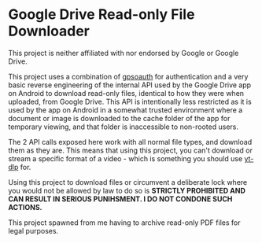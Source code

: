 # Google Drive Read-only File Downloader

This project is neither affiliated with nor endorsed by Google or Google Drive.

This project uses a combination of [gpsoauth](https://github.com/simon-weber/gpsoauth) for authentication and a very basic reverse engineering of the internal API used by the Google Drive app on Android to download read-only files, identical to how they were when uploaded, from Google Drive. This API is intentionally less restricted as it is used by the app on Android in a somewhat trusted environment where a document or image is downloaded to the cache folder of the app for temporary viewing, and that folder is inaccessible to non-rooted users.

The 2 API calls exposed here work with all normal file types, and download them as they are. This means that using this project, you can't download or stream a specific format of a video - which is something you should use [yt-dlp](https://github.com/yt-dlp/yt-dlp) for.

Using this project to download files or circumvent a deliberate lock where you would not be allowed by law to do so is **STRICTLY PROHIBITED AND CAN RESULT IN SERIOUS PUNIHSMENT. I DO NOT CONDONE SUCH ACTIONS.**

This project spawned from me having to archive read-only PDF files for legal purposes.
